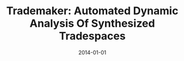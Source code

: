 ---
title: "Trademaker: Automated Dynamic Analysis Of Synthesized Tradespaces"
date: 2014-01-01
venue: "36th International Conference on Software Engineering, ICSE '14, Hyderabad, India - May 31 - June 07, 2014"
paperurl: https://doi.org/10.1145/2568225.2568291
authors: "Hamid Bagheri, Chong Tang and Kevin J Sullivan"
awards: ""
---